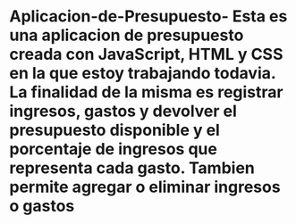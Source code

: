 # Aplicacion-de-Presupuesto- Esta es una aplicacion de presupuesto creada con JavaScript, HTML y CSS en la que estoy trabajando todavia. La finalidad de la misma es registrar ingresos, gastos y devolver el presupuesto disponible y el porcentaje de ingresos que representa cada gasto. Tambien permite agregar o eliminar ingresos o gastos
